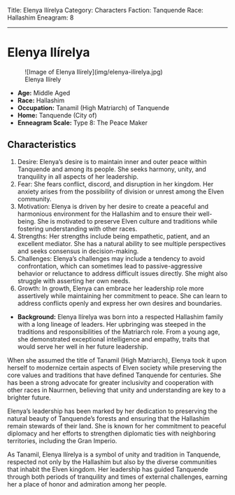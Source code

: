 Title: Elenya Ilírelya
Category: Characters
Faction: Tanquende
Race: Hallashim
Eneagram: 8

---
# Elenya Ilírelya

<div class="wrap-right-img">
<figure class="pic-banner">
![Image of Elenya Ilírely](img/elenya-ilirelya.jpg)
<figcaption>Elenya Ilírely</figcaption>
</figure>
</div>


-   **Age:** Middle Aged
-   **Race:** Hallashim
-   **Occupation:** Tanamil (High Matriarch) of Tanquende
-   **Home:** Tanquende (City of)
-   **Enneagram Scale:** Type 8: The Peace Maker


## Characteristics

1.  Desire: Elenya&rsquo;s desire is to maintain inner and outer peace within Tanquende and among its people. She seeks harmony, unity, and tranquility in all aspects of her leadership.
2.  Fear: She fears conflict, discord, and disruption in her kingdom. Her anxiety arises from the possibility of division or unrest among the Elven community.
3.  Motivation: Elenya is driven by her desire to create a peaceful and harmonious environment for the Hallashim and to ensure their well-being. She is motivated to preserve Elven culture and traditions while fostering understanding with other races.
4.  Strengths: Her strengths include being empathetic, patient, and an excellent mediator. She has a natural ability to see multiple perspectives and seeks consensus in decision-making.
5.  Challenges: Elenya&rsquo;s challenges may include a tendency to avoid confrontation, which can sometimes lead to passive-aggressive behavior or reluctance to address difficult issues directly. She might also struggle with asserting her own needs.
6.  Growth: In growth, Elenya can embrace her leadership role more assertively while maintaining her commitment to peace. She can learn to address conflicts openly and express her own desires and boundaries.

-   **Background:** Elenya Ilírelya was born into a respected Hallashim family with a long lineage of leaders. Her upbringing was steeped in the traditions and responsibilities of the Matriarch role. From a young age, she demonstrated exceptional intelligence and empathy, traits that would serve her well in her future leadership.

When she assumed the title of Tanamil (High Matriarch), Elenya took it upon herself to modernize certain aspects of Elven society while preserving the core values and traditions that have defined Tanquende for centuries. She has been a strong advocate for greater inclusivity and cooperation with other races in Naurrnen, believing that unity and understanding are key to a brighter future.

Elenya&rsquo;s leadership has been marked by her dedication to preserving the natural beauty of Tanquende&rsquo;s forests and ensuring that the Hallashim remain stewards of their land. She is known for her commitment to peaceful diplomacy and her efforts to strengthen diplomatic ties with neighboring territories, including the Gran Imperio.

As Tanamil, Elenya Ilírelya is a symbol of unity and tradition in Tanquende, respected not only by the Hallashim but also by the diverse communities that inhabit the Elven kingdom. Her leadership has guided Tanquende through both periods of tranquility and times of external challenges, earning her a place of honor and admiration among her people.

<br style="clear:both;" />

